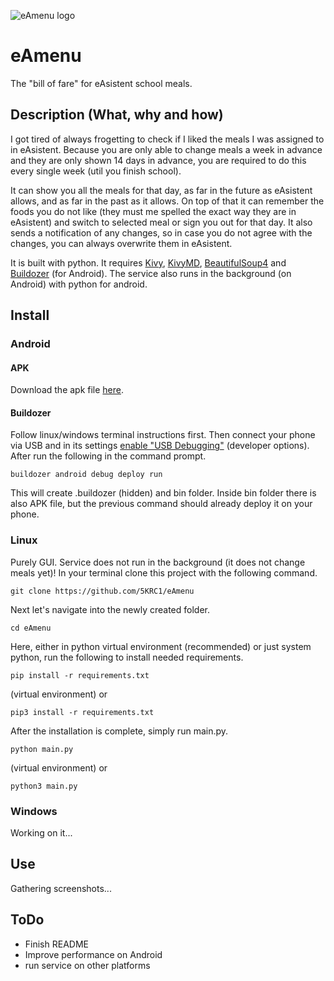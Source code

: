 ![eAmenu logo](https://github.com/5KRC1/eAmenu/assets/images/eAmenu_logo.png "eAmenu logo")
# eAmenu
The "bill of fare" for eAsistent school meals.

## Description (What, why and how)
I got tired of always frogetting to check if I liked the meals I was assigned to in eAsistent.
Because you are only able to change meals a week in advance and they are only shown 14 days in advance, you are required to do this every single week (util you finish school).

It can show you all the meals for that day, as far in the future as eAsistent allows, and as far in the past as it allows.
On top of that it can remember the foods you do not like (they must me spelled the exact way they are in eAsistent) and switch to selected meal or sign you out for that day.
It also sends a notification of any changes, so in case you do not agree with the changes, you can always overwrite them in eAsistent.

It is built with python. It requires [Kivy](https://github.com/kivy/kivy), [KivyMD](https://github.com/kivymd/KivyMD),
[BeautifulSoup4](https://www.crummy.com/software/BeautifulSoup/) and [Buildozer](https://github.com/kivy/buildozer) (for Android).
The service also runs in the background (on Android) with python for android.

## Install
### Android
#### APK
Download the apk file [here](https://www.dasadweb.tk/files/eAmenu.apk).

#### Buildozer
Follow linux/windows terminal instructions first.
Then connect your phone via USB and in its settings [enable "USB Debugging"](https://www.lifewire.com/enable-usb-debugging-android-4690927) (developer options).
After run the following in the command prompt.
```
buildozer android debug deploy run
```
This will create .buildozer (hidden) and bin folder. Inside bin folder there is also APK file, but the previous command should already deploy it on your phone.

### Linux
Purely GUI. Service does not run in the background (it does not change meals yet)!
In your terminal clone this project with the following command.
```
git clone https://github.com/5KRC1/eAmenu
```
Next let's navigate into the newly created folder.
```
cd eAmenu
```
Here, either in python virtual environment (recommended) or just system python, run the following to install needed requirements.
```
pip install -r requirements.txt
```
(virtual environment) or
```
pip3 install -r requirements.txt
```
After the installation is complete, simply run main.py.
```
python main.py
```
(virtual environment) or
```
python3 main.py
```

### Windows
Working on it...

## Use
Gathering screenshots...

## ToDo
- Finish README
- Improve performance on Android
- run service on other platforms
